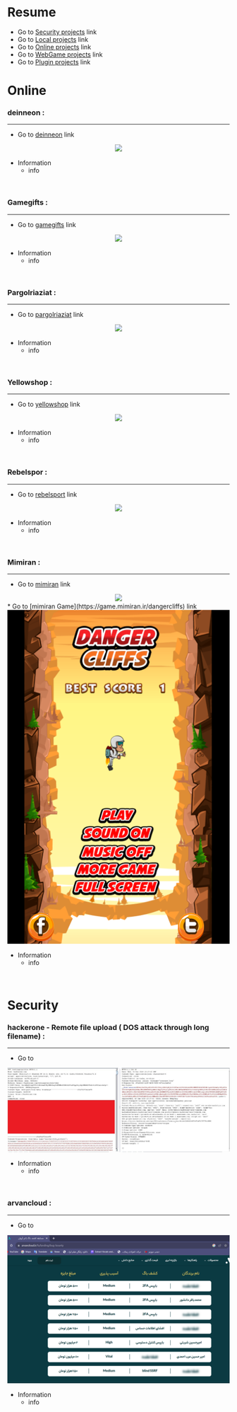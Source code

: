 # Resume

* Go to [Security projects](#security) link
* Go to [Local projects](https://#) link
* Go to [Online projects](#online) link
* Go to [WebGame projects](https://#) link
* Go to [Plugin projects](https://#) link

# Online

<h3>
  deinneon :
</h3>
  
___

* Go to [deinneon](https://www.deinneon.de) link
<div align="center">
<img src="https://github.com/amirdecoder/File/blob/main/Sample/deinneon.png"><img>
</div>

* Information
  * info

<br>

<h3>
  Gamegifts :
</h3>

___

* Go to [gamegifts](https://gamegifts.ir) link
<div align="center">
<img src="https://github.com/amirdecoder/File/blob/main/Sample/gamegifts.ir.png"><img>
</div>

* Information
  * info

<br>

<h3>
  Pargolriaziat :
</h3>
  
___

* Go to [pargolriaziat](https://pargolriaziat.com) link
<div align="center">
<img src="https://github.com/amirdecoder/File/blob/main/Sample/pargolriaziat.png"><img>
</div>

* Information
  * info

<br>

<h3>
  Yellowshop :
</h3>
  
___

* Go to [yellowshop](https://yellowshop.ir) link
<div align="center">
<img src="https://github.com/amirdecoder/File/blob/main/Sample/yellowshop.png"><img>
</div>

* Information
  * info

<br>

<h3>
  Rebelspor :
</h3>
  
___

* Go to [rebelsport](https://www.rebelsport.com.au) link
<div align="center">
<img src="https://github.com/amirdecoder/File/blob/main/Sample/rebelsport.png"><img>
</div>

* Information
  * info

<br>

<h3>
  Mimiran :
</h3>
  
___

* Go to [mimiran](https://mimiran.ir) link
<div align="center">
<img src="https://github.com/amirdecoder/File/blob/main/Sample/mimiran.png"><img>
</div>
* Go to [mimiran Game](https://game.mimiran.ir/dangercliffs) link
<div align="center">
<img src="https://github.com/amirdecoder/File/blob/main/Sample/game%20mimiran%20irdangercliffs.png"><img>
</div>

* Information
  * info

<br>

# Security

<h3>
  hackerone - Remote file upload ( DOS attack through long filename) :
</h3>
  
___

* Go to 
<div align="center">
<img src="https://github.com/amirdecoder/File/blob/main/Sample/RFU%20hackerone.jpg"><img>
</div>

* Information
  * info

<br>

<h3>
  arvancloud :
</h3>

___

* Go to 
<div align="center">
<img src="https://github.com/amirdecoder/File/blob/main/Sample/Vital%20Arvan.png"><img>
</div>

* Information
  * info

<br>

